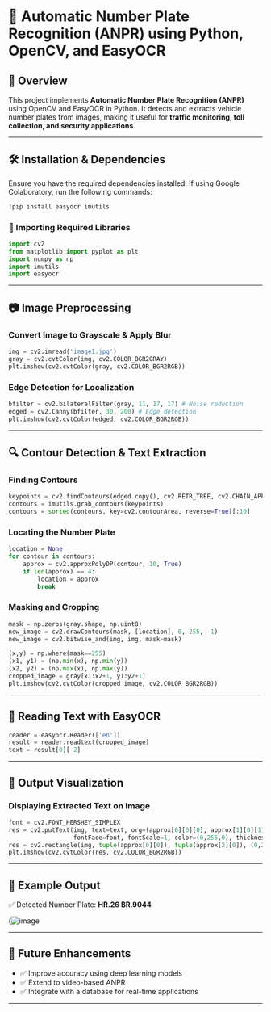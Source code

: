 # 🚗 Automatic Number Plate Recognition (ANPR) using Python, OpenCV, and EasyOCR

## 📌 Overview
This project implements **Automatic Number Plate Recognition (ANPR)** using OpenCV and EasyOCR in Python. It detects and extracts vehicle number plates from images, making it useful for **traffic monitoring, toll collection, and security applications**.

---

## 🛠 Installation & Dependencies
Ensure you have the required dependencies installed. If using Google Colaboratory, run the following commands:

```bash
!pip install easyocr imutils
```

### 🔧 Importing Required Libraries
```python
import cv2
from matplotlib import pyplot as plt
import numpy as np
import imutils
import easyocr
```

---

## 📷 Image Preprocessing
### Convert Image to Grayscale & Apply Blur
```python
img = cv2.imread('image1.jpg')
gray = cv2.cvtColor(img, cv2.COLOR_BGR2GRAY)
plt.imshow(cv2.cvtColor(gray, cv2.COLOR_BGR2RGB))
```

### Edge Detection for Localization
```python
bfilter = cv2.bilateralFilter(gray, 11, 17, 17) # Noise reduction
edged = cv2.Canny(bfilter, 30, 200) # Edge detection
plt.imshow(cv2.cvtColor(edged, cv2.COLOR_BGR2RGB))
```

---

## 🔍 Contour Detection & Text Extraction
### Finding Contours
```python
keypoints = cv2.findContours(edged.copy(), cv2.RETR_TREE, cv2.CHAIN_APPROX_SIMPLE)
contours = imutils.grab_contours(keypoints)
contours = sorted(contours, key=cv2.contourArea, reverse=True)[:10]
```

### Locating the Number Plate
```python
location = None
for contour in contours:
    approx = cv2.approxPolyDP(contour, 10, True)
    if len(approx) == 4:
        location = approx
        break
```

### Masking and Cropping
```python
mask = np.zeros(gray.shape, np.uint8)
new_image = cv2.drawContours(mask, [location], 0, 255, -1)
new_image = cv2.bitwise_and(img, img, mask=mask)

(x,y) = np.where(mask==255)
(x1, y1) = (np.min(x), np.min(y))
(x2, y2) = (np.max(x), np.max(y))
cropped_image = gray[x1:x2+1, y1:y2+1]
plt.imshow(cv2.cvtColor(cropped_image, cv2.COLOR_BGR2RGB))
```

---

## 📝 Reading Text with EasyOCR
```python
reader = easyocr.Reader(['en'])
result = reader.readtext(cropped_image)
text = result[0][-2]
```

---

## 📌 Output Visualization
### Displaying Extracted Text on Image
```python
font = cv2.FONT_HERSHEY_SIMPLEX
res = cv2.putText(img, text=text, org=(approx[0][0][0], approx[1][0][1]+60), 
                  fontFace=font, fontScale=1, color=(0,255,0), thickness=2, lineType=cv2.LINE_AA)
res = cv2.rectangle(img, tuple(approx[0][0]), tuple(approx[2][0]), (0,255,0), 3)
plt.imshow(cv2.cvtColor(res, cv2.COLOR_BGR2RGB))
```

---

## 🎯 Example Output
✅ Detected Number Plate: **HR.26 BR.9044**

(![image](https://github.com/user-attachments/assets/7a4e73b1-940e-4b25-9f5a-5d637403b189)


---

## 🚀 Future Enhancements
- ✅ Improve accuracy using deep learning models
- ✅ Extend to video-based ANPR
- ✅ Integrate with a database for real-time applications

---


